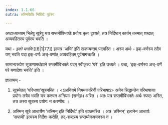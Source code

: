 ```yaml
---
index: 1.1.66
sutra: तस्मिन्निति निर्दिष्टे पूर्वस्य

---
```

अष्टाध्याय्याम् भिन्नेषु सूत्रेषु यत्र सप्तमीविभक्तेः प्रयोगः कृतः दृश्यते, तत्र निर्दिष्टम् कार्यम् तस्मात् शब्दात् अव्यवहितस्य पूर्वस्य भवति ।



यथा - _इको यणचि_ [[6|1|77]] इत्यत्र 'अचि' इति सप्तम्यन्तम् पदमस्ति । अस्य अर्थः - इक्-वर्णस्य तदैव यण् भवति यदा इक्-वर्णः अच्-वर्णात् अव्यवहितम् पूर्वमागच्छति ।



सामान्यरूपेण सूत्राणामर्थज्ञाने सप्तमीविभक्तेः पदम् स्वीकृत्य 'परे' इति उच्यते । यथा, 'इक्-वर्णस्य अच्-वर्णे परे यणादेशः भवति' इति ।

                     

ज्ञातव्यम् - 

1. सूत्रमेतत् 'परिभाषा'सूत्रमस्ति । <ऽअनियमे नियमकारिणी परिभाषाऽ> अनेन सिद्धान्तेन परिभाषायाः प्रयोगः तत्रैव भवति यत्र कश्चन अनियमः (सन्देहः) अस्ति । अतः यत्र सप्तमीविभक्तेः अर्थः स्पष्टः अस्ति, तत्र अस्य सूत्रस्य प्रयोगः न करणीयः । 

2. अस्मिन् सूत्रे आचार्येण 'तस्मिन् इति निर्दिष्टे' इति उक्तमस्ति । अत्र 'तस्मिन्' इत्यनेन आचार्यः 'सप्तमी' इत्यस्य निर्देशः करोति, तद्-शब्दस्य सप्तम्येकवचनस्य न । 